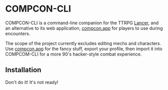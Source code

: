 # COMPCON-CLI

COMPCON-CLI is a command-line companion for the TTRPG [Lancer](https://massif-press.itch.io/), and an alternative to its web application, [compcon.app](https://compcon.app/#/) for players to use during encounters.

The scope of the project currently excludes editing mechs and characters. Use [compcon.app](https://compcon.app/#/) for the fancy stuff, export your profile, then import it into COMPCOM-CLI for a more 90's hacker-style combat experience.

## Installation

Don't do it! It's not ready!

